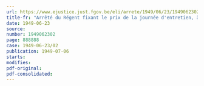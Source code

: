```yaml
---
url: https://www.ejustice.just.fgov.be/eli/arrete/1949/06/23/1949062302/justel
title-fr: "Arrêté du Régent fixant le prix de la journée d'entretien, à partir du 1er janvier 1949, dans les maisons de refuge et dépôts de mendicité"
date: 1949-06-23
source:
number: 1949062302
page: 888888
case: 1949-06-23/02
publication: 1949-07-06
starts:
modifies:
pdf-original:
pdf-consolidated:
---
```



